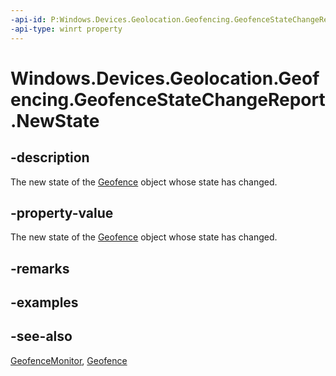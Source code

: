 ```yaml
---
-api-id: P:Windows.Devices.Geolocation.Geofencing.GeofenceStateChangeReport.NewState
-api-type: winrt property
---
```


<!-- Property syntax
public Windows.Devices.Geolocation.Geofencing.GeofenceState NewState { get; }
-->

# Windows.Devices.Geolocation.Geofencing.GeofenceStateChangeReport.NewState

## -description
The new state of the [Geofence](geofence.md) object whose state has changed.

## -property-value
The new state of the [Geofence](geofence.md) object whose state has changed.

## -remarks

## -examples

## -see-also
[GeofenceMonitor](geofencemonitor.md), [Geofence](geofence.md)